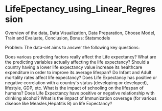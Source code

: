 # LifeEpectancy_using_Linear_Regression
Overview of the data, Data Visualization, Data Preparation, Choose Model, Train and Evaluate, Conclusion, Bonus: Statsmodels

Problem:
The data-set aims to answer the following key questions:

Does various predicting factors really affect the Life expectancy?
What are the predicting variables actually affecting the life expectancy?
Should a country having a lower life expectancy value increase its healthcare expenditure in order to improve its average lifespan?
Do Infant and Adult mortality rates affect life expectancy?
Does Life Expectancy has positive or negative correlation with a country's status (developing or developed), lifestyle, GDP, etc.
What is the impact of schooling on the lifespan of humans?
Does Life Expectancy have positive or negative relationship with drinking alcohol?
What is the impact of Immunization coverage (for various disease like Measles,Hepatitis B) on life Expectancy?
